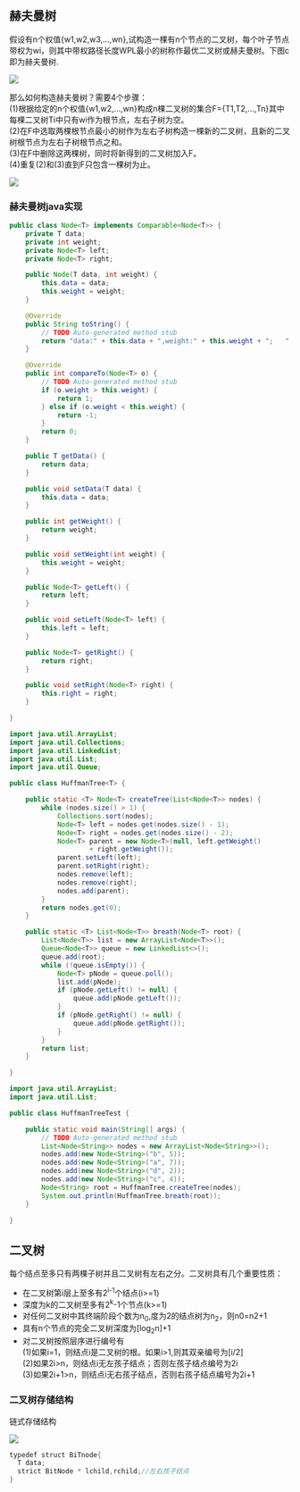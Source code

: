 ## 赫夫曼树 
假设有n个权值{w1,w2,w3,...,wn},试构造一棵有n个节点的二叉树，每个叶子节点带权为wi，则其中带权路径长度WPL最小的树称作最优二叉树或赫夫曼树。下图c即为赫夫曼树.

![](assets/ee549489.png)

那么如何构造赫夫曼树？需要4个步骤：  
(1)根据给定的n个权值{w1,w2,...,wn}构成n棵二叉树的集合F={T1,T2,...,Tn}其中每棵二叉树Ti中只有wi作为根节点，左右子树为空。  
(2)在F中选取两棵根节点最小的树作为左右子树构造一棵新的二叉树，且新的二叉树根节点为左右子树根节点之和。  
(3)在F中删除这两棵树，同时将新得到的二叉树加入F。  
(4)重复(2)和(3)直到F只包含一棵树为止。

![](assets/c50576fa.png)

### 赫夫曼树java实现
```java
public class Node<T> implements Comparable<Node<T>> {
    private T data;
    private int weight;
    private Node<T> left;
    private Node<T> right;

    public Node(T data, int weight) {
        this.data = data;
        this.weight = weight;
    }

    @Override
    public String toString() {
        // TODO Auto-generated method stub
        return "data:" + this.data + ",weight:" + this.weight + ";   ";
    }

    @Override
    public int compareTo(Node<T> o) {
        // TODO Auto-generated method stub
        if (o.weight > this.weight) {
            return 1;
        } else if (o.weight < this.weight) {
            return -1;
        }
        return 0;
    }

    public T getData() {
        return data;
    }

    public void setData(T data) {
        this.data = data;
    }

    public int getWeight() {
        return weight;
    }

    public void setWeight(int weight) {
        this.weight = weight;
    }

    public Node<T> getLeft() {
        return left;
    }

    public void setLeft(Node<T> left) {
        this.left = left;
    }

    public Node<T> getRight() {
        return right;
    }

    public void setRight(Node<T> right) {
        this.right = right;
    }

}

import java.util.ArrayList;
import java.util.Collections;
import java.util.LinkedList;
import java.util.List;
import java.util.Queue;

public class HuffmanTree<T> {

    public static <T> Node<T> createTree(List<Node<T>> nodes) {
        while (nodes.size() > 1) {
            Collections.sort(nodes);
            Node<T> left = nodes.get(nodes.size() - 1);
            Node<T> right = nodes.get(nodes.size() - 2);
            Node<T> parent = new Node<T>(null, left.getWeight()
                    + right.getWeight());
            parent.setLeft(left);
            parent.setRight(right);
            nodes.remove(left);
            nodes.remove(right);
            nodes.add(parent);
        }
        return nodes.get(0);
    }

    public static <T> List<Node<T>> breath(Node<T> root) {
        List<Node<T>> list = new ArrayList<Node<T>>();
        Queue<Node<T>> queue = new LinkedList<>();
        queue.add(root);
        while (!queue.isEmpty()) {
            Node<T> pNode = queue.poll();
            list.add(pNode);
            if (pNode.getLeft() != null) {
                queue.add(pNode.getLeft());
            }
            if (pNode.getRight() != null) {
                queue.add(pNode.getRight());
            }
        }
        return list;
    }

}

import java.util.ArrayList;
import java.util.List;

public class HuffmanTreeTest {

    public static void main(String[] args) {
        // TODO Auto-generated method stub
        List<Node<String>> nodes = new ArrayList<Node<String>>();
        nodes.add(new Node<String>("b", 5));                             
        nodes.add(new Node<String>("a", 7));
        nodes.add(new Node<String>("d", 2));
        nodes.add(new Node<String>("c", 4));
        Node<String> root = HuffmanTree.createTree(nodes);
        System.out.println(HuffmanTree.breath(root));
    }

}
```
## 二叉树
每个结点至多只有两棵子树并且二叉树有左右之分。二叉树具有几个重要性质：
* 在二叉树第i层上至多有2<sup>i-1</sup>个结点(i>=1)
* 深度为k的二叉树至多有2<sup>k</sup>-1个节点(k>=1)
* 对任何二叉树中其终端阶段个数为n<sub>0</sub>,度为2的结点树为n<sub>2</sub>，则n0=n2+1
* 具有n个节点的完全二叉树深度为[log<sub>2</sub>n]+1
* 对二叉树按照层序进行编号有  
(1)如果i=1，则结点i是二叉树的根。如果i>1,则其双亲编号为[i/2]  
(2)如果2i>n，则结点i无左孩子结点；否则左孩子结点编号为2i  
(3)如果2i+1>n，则结点i无右孩子结点，否则右孩子结点编号为2i+1

### 二叉树存储结构
链式存储结构

![](assets/c5c71d7d.png)

```java 
typedef struct BiTnode{
  T data;
  strict BitNode * lchild,rchild;//左右孩子结点
}
```
